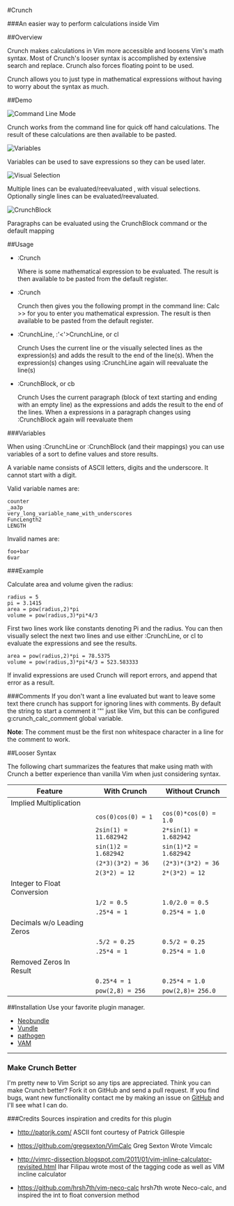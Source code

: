 #Crunch

###An easier way to perform calculations inside Vim

##Overview

Crunch makes calculations in Vim more accessible and loosens Vim's math syntax.
Most of Crunch's looser syntax is accomplished by extensive search and replace.
Crunch also forces floating point to be used. 

Crunch allows you to just type in mathematical expressions without having to
worry about the syntax as much.

##Demo

![Command Line Mode](http://i.imgur.com/Fu0j3OE.gif) 

Crunch works from the command line for quick off hand calculations. The result
of these calculations are then available to be pasted.


![Variables](http://i.imgur.com/fZw0B4S.gif)

Variables can be used to save expressions so they can be used later.

![Visual Selection](http://i.imgur.com/U4pkM6d.gif) 

Multiple lines can be evaluated/reevaluated , with visual selections.
Optionally single lines can be evaluated/reevaluated.

![CrunchBlock](http://i.imgur.com/i3IDNIR.gif) 

Paragraphs can be evaluated using the CrunchBlock command or the default
mapping 

##Usage
*   :Crunch <args>

    Where <args> is some mathematical expression to be evaluated. The result
    is then available to be pasted from the default register.

*  :Crunch

    Crunch then gives you the following prompt in the command line:
    Calc >>
    for you to enter you mathematical expression. The result is then available
    to be pasted from the default register.

*  :CrunchLine, :'<'>CrunchLine, or <leader>cl

    Crunch Uses the current line or the visually selected lines as the
    expression(s) and adds the result to the end of the line(s). When the
    expression(s) changes using :CrunchLine again will reevaluate the line(s)

*  :CrunchBlock, or <leader>cb

    Crunch Uses the current paragraph (block of text starting and ending with
    an empty line) as the expressions and adds the result to the end of the
    lines. When a expressions in a paragraph changes using :CrunchBlock again
    will reevaluate them

###Variables

When using :CrunchLine or :CrunchBlock (and their mappings) you can use
variables of a sort to define values and store results.

A variable name consists of ASCII letters, digits and the underscore. It
cannot start with a digit.  

Valid variable names are:
```
counter
_aa3p
very_long_variable_name_with_underscores
FuncLength2
LENGTH
```

Invalid names are:
```
foo+bar
6var
```

###Example 

Calculate area and volume given the radius:

```
radius = 5
pi = 3.1415
area = pow(radius,2)*pi
volume = pow(radius,3)*pi*4/3
```

First two lines work like constants denoting Pi and the radius.  You can then
visually select the next two lines and use either :CrunchLine, or <leader>cl
to evaluate the expressions and see the results.

```
area = pow(radius,2)*pi = 78.5375
volume = pow(radius,3)*pi*4/3 = 523.583333
```

If invalid expressions are used Crunch will report errors, and append that 
error as a result.


###Comments
If you don't want a line evaluated but want to leave some text there crunch
has support for ignoring lines with comments. By default the string to start a
comment it '"' just like Vim, but this can be configured g:crunch_calc_comment
global variable. 

**Note**: The comment must be the first non whitespace character in a line for
the comment to work.


##Looser Syntax

The following chart summarizes the features that make using math with Crunch a
better experience than vanilla Vim when just considering syntax. 


|       **Feature**         |    **With Crunch**      |  **Without Crunch** |
| ------------------------- | ---------------------   | ------------------- |
|Implied Multiplication     |                         |                     |
|                           |`cos(0)cos(0) = 1`       |`cos(0)*cos(0) = 1.0`|
|                           |`2sin(1) = 11.682942`    |`2*sin(1) = 1.682942`|
|                           |`sin(1)2 = 1.682942`     |`sin(1)*2 = 1.682942`|
|                           |`(2*3)(3*2) = 36`        |`(2*3)*(3*2) = 36`   |
|                           |`2(3*2) = 12`            |`2*(3*2) = 12`       |
|Integer to Float Conversion|                         |                     |
|                           |`1/2 = 0.5`              |`1.0/2.0 = 0.5`      |
|                           |`.25*4 = 1`              |`0.25*4 = 1.0`       |
|Decimals w/o Leading Zeros |                         |                     |
|                           |`.5/2 = 0.25`            |`0.5/2 = 0.25`       |
|                           |`.25*4 = 1`              |`0.25*4 = 1.0`       |
|Removed Zeros In Result    |                         |                     |
|                           |`0.25*4 = 1`             |`0.25*4 = 1.0`       |
|                           |`pow(2,8) = 256`         |`pow(2,8)= 256.0`    |
                                                                             


##Installation
Use your favorite plugin manager.
* [Neobundle](https://github.com/Shougo/neobundle.vim)
* [Vundle](https://github.com/gmarik/vundle)
* [pathogen](https://github.com/tpope/vim-pathogen)
* [VAM](https://github.com/MarcWeber/vim-addon-manager)


------------------------------------------------------------------------------

### Make Crunch Better
I'm pretty new to Vim Script so any tips are appreciated. Think you can make
Crunch better? Fork it on GitHub and send a pull request. If you find bugs,
want new functionality contact me by making an issue on
[GitHub](https://github.com/arecarn/crunch/issues) and I'll see what I can do. 

###Credits
Sources inspiration and credits for this plugin

- http://patorjk.com/
  ASCII font courtesy of Patrick Gillespie 

- https://github.com/gregsexton/VimCalc
  Greg Sexton Wrote Vimcalc

- http://vimrc-dissection.blogspot.com/2011/01/vim-inline-calculator-revisited.html
  Ihar Filipau wrote most of the tagging code as well as VIM incline
  calculator 

- https://github.com/hrsh7th/vim-neco-calc
  hrsh7th wrote Neco-calc, and inspired the int to float conversion method
